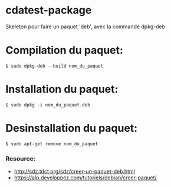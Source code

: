 # cdatest-package

Skeleton pour faire un paquet 'deb', avec la commande dpkg-deb

# Compilation du paquet:
```$ sudo dpkg-deb --build nom_du_paquet```

# Installation du paquet:
```$ sudo dpkg -i nom_du_paquet.deb```

# Desinstallation du paquet:
```$ sudo apt-get remove nom_du_paquet```



### Resource: 
- http://sdz.tdct.org/sdz/creer-un-paquet-deb.html
- https://alp.developpez.com/tutoriels/debian/creer-paquet/
